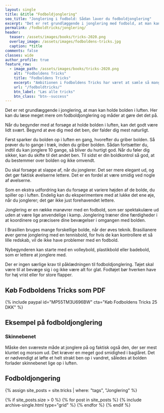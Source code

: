 ```yaml
---
layout: single
title: &title "Fodboldjonglering"
seo_title: "Jonglering i fodbold: Sådan laver du fodboldjonglering"
excerpt: "Det er ret grundlæggende i jonglering med fodbold, at man kan holde bolden i luften. I dette afsnit beskrives en masse måder at lave fodboldjonglering."
permalink: /fodboldtricks/jonglering/
header:
  teaser: /assets/images/books/tricks-2020.png
  overlay_image: /assets/images/fodboldens-tricks.jpg
  caption: *title
comments: false
classes: wide
author_profile: true
feature_row:
  - image_path: /assets/images/books/tricks-2020.png
    alt: "Fodboldens Tricks"
    title: "Fodboldens Tricks"
    excerpt: "Ambitionen i Fodboldens Tricks har været at samle så mange tricks, driblinger, finter, finurlige spark som overhovedet muligt. Der er masser at gå i gang med."
    url: "/fodboldtricks/"
    btn_label: "Læs alle tricks"
    btn_class: "btn--success"
---
```


Det er ret grundlæggende i jonglering, at man kan holde bolden i luften. Her kan du læse meget mere om fodboldjonglering og måder at gøre det det på.

Når du begynder med at forsøge at holde bolden i luften, kan det godt være lidt svært. Begynd at øve dig med det ben, der falder dig mest naturligt.

Først sparker du bolden op i luften en gang, hvorefter du griber bolden. Så prøver du to gange i træk, inden du griber bolden. Sådan fortsætter du, indtil du kan jonglere 10 gange, så bliver du hurtigt god. Når du føler dig sikker, kan du skifte til det andet ben. Til sidst er din boldkontrol så god, at du bestemmer over bolden og ikke omvendt.

Du skal forsøge at slappe af, når du jonglerer. Det ser mere elegant ud, og det gør faktisk øvelserne lettere. Det er en fordel at være smidig ved nogle af øvelserne.

Som en ekstra udfordring kan du forsøge at variere højden af de bolde, du spiller op i luften. Endelig kan du eksperimentere med at lukke det ene øje, når du jonglerer; det gør ikke just forehavendet lettere.

Jonglering er en række manøvrer med en fodbold, som ser spektakulære ud
uden at være lige anvendelige i kamp. Jonglering træner dine færdigheder
i at koordinere og præcisere dine bevægelser i omgangen med bolden.

I Brasilien bruges mange forskellige bolde, når der øves teknik. Brasilianere
øver gerne jonglering med en tennisbold, for hvis de kan kontrollere et så
lille redskab, vil de ikke have problemer med en fodbold.

Nybegynderen kan starte med en volleybold, plastikbold eller badebold, som er lettere at
jonglere med.

Der er ingen særlige krav til påklædningen til fodboldjonglering. Tøjet skal være til at bevæge sig
i og ikke være alt for glat. Fodtøjet bør hverken have for høj vrist eller for
store flapper.

## Køb Fodboldens Tricks som PDF

{% include paypal id="MP55TM3U696BW" cta="Køb Fodboldens Tricks 25 DKK" %}

## Eksempel på fodboldjonglering

### Skinnebenet

Måske den sværeste måde at jonglere på og faktisk også den, der ser mest kluntet og morsom ud. Det kræver en meget god smidighed i baglåret. Det er nødvendigt at løfte et helt strakt ben op i vandret, således at bolden forlader skinnebenet lige op i luften.

## Fodboldjongering

{% assign site_posts = site.tricks | where: "tags", "Jonglering" %}

<div class="grid__wrapper">
{% if site_posts.size > 0 %}
  {% for post in site_posts %}
    {% include archive-single.html type="grid" %}
  {% endfor %}
{% endif %}
</div>
